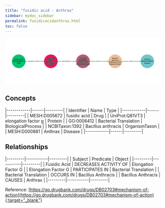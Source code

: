```yaml
---
title: "fusidic acid - Anthrax"
sidebar: mydoc_sidebar
permalink: fusidicacidanthrax.html
toc: false 
---
```


![Path Visualization](/images/fusidicacidanthrax.png)

## Concepts

|------------|------|---------|
| Identifier | Name | Type    |
|------------|------|---------|
| MESH:D005672 | fusidic acid | Drug |
| UniProt:Q81VT3 | elongation factor g | Protein |
| GO:0006412 | Bacterial Translation | BiologicalProcess |
| NCBITaxon:1392 | Bacillus anthracis | OrganismTaxon |
| MESH:D000881 | Anthrax | Disease |
|------------|------|---------|

## Relationships

|---------|-----------|---------|
| Subject | Predicate | Object  |
|---------|-----------|---------|
| Fusidic Acid | DECREASES ACTIVITY OF | Elongation Factor G |
| Elongation Factor G | PARTICIPATES IN | Bacterial Translation |
| Bacterial Translation | OCCURS IN | Bacillus Anthracis |
| Bacillus Anthracis | CAUSES | Anthrax |
|---------|-----------|---------|

Reference: [https://go.drugbank.com/drugs/DB02703#mechanism-of-action](https://go.drugbank.com/drugs/DB02703#mechanism-of-action){:target="_blank"}